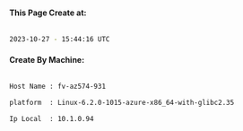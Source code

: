 
   
#### This Page Create at:

```bash

2023-10-27 - 15:44:16 UTC

```

#### Create By Machine:

```bash

Host Name : fv-az574-931

platform  : Linux-6.2.0-1015-azure-x86_64-with-glibc2.35

Ip Local  : 10.1.0.94

```

